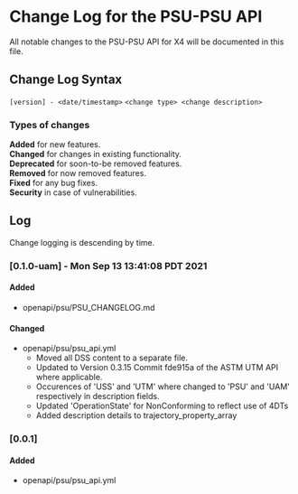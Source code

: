 # Change Log for the PSU-PSU API
All notable changes to the PSU-PSU API for X4 will be documented in this file.

## Change Log Syntax
``[version] - <date/timestamp>``
``<change type> <change description>``

### Types of changes
__Added__ for new features.  
__Changed__ for changes in existing functionality.  
__Deprecated__ for soon-to-be removed features.  
__Removed__ for now removed features.  
__Fixed__ for any bug fixes.  
__Security__ in case of vulnerabilities.  

## Log
Change logging is descending by time.


### [0.1.0-uam] - Mon Sep 13 13:41:08 PDT 2021
#### Added
- openapi/psu/PSU_CHANGELOG.md
#### Changed
- openapi/psu/psu_api.yml
    - Moved all DSS content to a separate file.
    - Updated to Version 0.3.15 Commit fde915a of the ASTM UTM API where applicable.
    - Occurences of 'USS' and 'UTM' where changed to 'PSU' and 'UAM' respectively in description fields.
    - Updated 'OperationState' for NonConforming to reflect use of 4DTs
    - Added description details to trajectory_property_array

### [0.0.1]
#### Added
- openapi/psu/psu_api.yml
